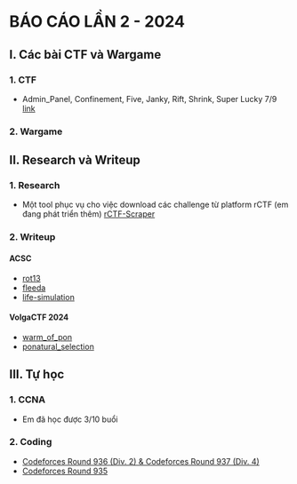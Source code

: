 # BÁO CÁO LẦN 2 - 2024

## I. Các bài CTF và Wargame

### 1. CTF

- Admin_Panel, Confinement, Five, Janky, Rift, Shrink, Super Lucky 7/9 [link](https://github.com/wan-04/CTF-2024/tree/main/TAMUctf_2024/Pwn)

### 2. Wargame

## II. Research và Writeup

### 1. Research

- Một tool phục vụ cho việc download các challenge từ platform rCTF (em đang phát triển thêm) [rCTF-Scraper](https://github.com/wan-04/rCTF-Scraper)

### 2. Writeup

#### ACSC

- [rot13](https://wan.io.vn/posts/ACSC-2024/#rot13)
- [fleeda](https://wan.io.vn/posts/ACSC-2024/#fleeda)
- [life-simulation](https://wan.io.vn/posts/ACSC-2024/#life-simulation)

#### VolgaCTF 2024

- [warm_of_pon](https://wan.io.vn/posts/VolgaCTF-2024-Qualifier/#warm_of_pon)
- [ponatural_selection](https://wan.io.vn/posts/VolgaCTF-2024-Qualifier/#ponatural_selection)

## III. Tự học

### 1. CCNA

- Em đã học được 3/10 buổi

### 2. Coding

- [Codeforces Round 936 (Div. 2) & Codeforces Round 937 (Div. 4)](<https://wan.io.vn/posts/Codeforces-Round-936-(Div.-2)/>)
- [Codeforces Round 935](https://wan.io.vn/posts/Codeforces-Round-935/)
